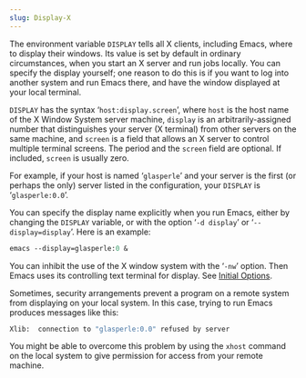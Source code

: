 ```yaml
---
slug: Display-X
---
```


The environment variable `DISPLAY` tells all X clients, including Emacs, where to display their windows. Its value is set by default in ordinary circumstances, when you start an X server and run jobs locally. You can specify the display yourself; one reason to do this is if you want to log into another system and run Emacs there, and have the window displayed at your local terminal.

`DISPLAY` has the syntax ‘`host:display.screen`’, where `host` is the host name of the X Window System server machine, `display` is an arbitrarily-assigned number that distinguishes your server (X terminal) from other servers on the same machine, and `screen` is a field that allows an X server to control multiple terminal screens. The period and the `screen` field are optional. If included, `screen` is usually zero.

For example, if your host is named ‘`glasperle`’ and your server is the first (or perhaps the only) server listed in the configuration, your `DISPLAY` is ‘`glasperle:0.0`’.

You can specify the display name explicitly when you run Emacs, either by changing the `DISPLAY` variable, or with the option ‘`-d display`’ or ‘`--display=display`’. Here is an example:

```lisp
emacs --display=glasperle:0 &
```

You can inhibit the use of the X window system with the ‘`-nw`’ option. Then Emacs uses its controlling text terminal for display. See [Initial Options](/docs/emacs/Initial-Options).

Sometimes, security arrangements prevent a program on a remote system from displaying on your local system. In this case, trying to run Emacs produces messages like this:

```lisp
Xlib:  connection to "glasperle:0.0" refused by server
```

You might be able to overcome this problem by using the `xhost` command on the local system to give permission for access from your remote machine.
